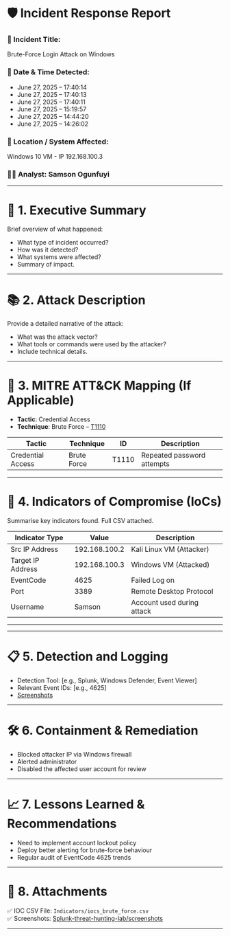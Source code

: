 # 🛡️ Incident Response Report

### 🎯 Incident Title: 
Brute-Force Login Attack on Windows

### 📅 Date & Time Detected:
- June 27, 2025 – 17:40:14
- June 27, 2025 – 17:40:13
- June 27, 2025 – 17:40:11
- June 27, 2025 – 15:19:57
- June 27, 2025 – 14:44:20
- June 27, 2025 – 14:26:02

### 📍 Location / System Affected: 
Windows 10 VM - IP 192.168.100.3

### 👨‍💻 Analyst: Samson Ogunfuyi

---

# 🔎 1. Executive Summary

Brief overview of what happened:
- What type of incident occurred?
- How was it detected?
- What systems were affected?
- Summary of impact.

---

# 📚 2. Attack Description 
Provide a detailed narrative of the attack:
- What was the attack vector?
- What tools or commands were used by the attacker?
- Include technical details.

---

# 🧠  3. MITRE ATT&CK Mapping (If Applicable)

- **Tactic**: Credential Access
- **Technique**: Brute Force – [T1110](https://attack.mitre.org/techniques/T1110/)

| Tactic        | Technique          | ID        | Description                      |
|---------------|--------------------|-----------|----------------------------------|
| Credential Access | Brute Force        | T1110     | Repeated password attempts       |

---

# 🧾 4. Indicators of Compromise (IoCs)

Summarise key indicators found. Full CSV attached.

| Indicator Type | Value              | Description                   |
|----------------|--------------------|--------------------------|
| Src IP Address     | 192.168.100.2      | Kali Linux VM (Attacker)              |
| Target IP Address      | 192.168.100.3      | Windows VM (Attacked)   |
| EventCode        | 4625 | Failed Log on     |
| Port   | 3389      | Remote Desktop Protocol      |
| Username  | Samson      | Account used during attack      |



---

---
# 📋  5. Detection and Logging

- Detection Tool: [e.g., Splunk, Windows Defender, Event Viewer]
- Relevant Event IDs: [e.g., 4625]
- [Screenshots](https://github.com/Mr-ebony/Splunk-threat-hunting-lab.git)

---
# 🛠️  6. Containment & Remediation

- Blocked attacker IP via Windows firewall
- Alerted administrator
- Disabled the affected user account for review

---
# 📈  7. Lessons Learned & Recommendations

- Need to implement account lockout policy
- Deploy better alerting for brute-force behaviour
- Regular audit of EventCode 4625 trends

---
# 📎  8. Attachments

✅ IOC CSV File: `Indicators/iocs_brute_force.csv`  
✅ Screenshots: [Splunk-threat-hunting-lab/screenshots](https://github.com/Mr-ebony/Splunk-threat-hunting-lab.git)

---

